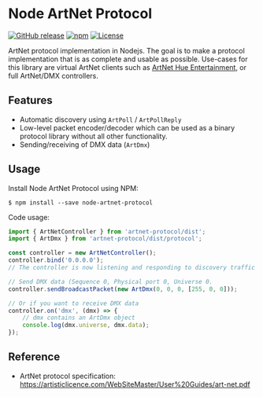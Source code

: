 # Node ArtNet Protocol

[![GitHub release](https://img.shields.io/github/v/release/jeffreykog/node-artnet-protocol)](https://github.com/jeffreykog/node-artnet-protocol/releases)
[![npm](https://img.shields.io/npm/v/artnet-protocol.svg)](https://www.npmjs.com/package/artnet-protocol)
[![License](https://img.shields.io/badge/license-MIT-blue.svg)](LICENSE.txt)

ArtNet protocol implementation in Nodejs. The goal is to make a protocol implementation
that is as complete and usable as possible.
Use-cases for this library are virtual ArtNet clients such as [ArtNet Hue Entertainment](https://github.com/jeffreykog/artnet-hue-entertainment),
or full ArtNet/DMX controllers.

## Features
* Automatic discovery using `ArtPoll` / `ArtPollReply`
* Low-level packet encoder/decoder which can be used as a binary protocol library without all other functionality.
* Sending/receiving of DMX data (`ArtDmx`)

## Usage
Install Node ArtNet Protocol using NPM:
```shell
$ npm install --save node-artnet-protocol
```

Code usage:
```javascript
import { ArtNetController } from 'artnet-protocol/dist';
import { ArtDmx } from 'artnet-protocol/dist/protocol';

const controller = new ArtNetController();
controller.bind('0.0.0.0');
// The controller is now listening and responding to discovery traffic

// Send DMX data (Sequence 0, Physical port 0, Universe 0.
controller.sendBroadcastPacket(new ArtDmx(0, 0, 0, [255, 0, 0]));

// Or if you want to receive DMX data
controller.on('dmx', (dmx) => {
    // dmx contains an ArtDmx object
    console.log(dmx.universe, dmx.data);
});
```

## Reference
* ArtNet protocol specification: https://artisticlicence.com/WebSiteMaster/User%20Guides/art-net.pdf
